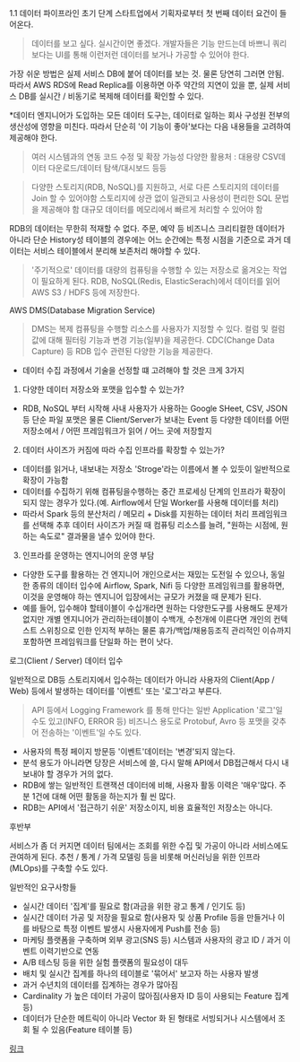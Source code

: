 1.1 데이터 파이프라인
 초기 단계 스타트업에서 기획자로부터 첫 번째 데이터 요건이 들어온다.
  > 데이터를 보고 싶다. 실시간이면 좋겠다.
  > 개발자들은 기능 만드는데 바쁘니 쿼리보다는 UI를 통해 이런저런 데이터를 보거나 가공할 수 있어야 한다.

가장 쉬운 방법은 실제 서비스 DB에 붙어 데이터를 보는 것. 물론 당연히 그러면 안됨.
따라서 AWS RDS에 Read Replica를 이용하면 아주 약간의 지연이 있을 뿐, 실제 서비스 DB를 실시간 / 비동기로 복제해 데이터를 확인할 수 있다.

*데이터 엔지니어가 도입하는 모든 데이터 도구는, 데이터로 일하는 회사 구성원 전부의 생산성에 영향을 미친다.
따라서 단순히 '이 기능이 좋아'보다는 다음 내용들을 고려하여 제공해야 한다.
 > 여러 시스템과의 연동
 > 코드 수정 및 확장 가능성
 > 다양한 활용처 : 대용량 CSV데이터 다운로드/데이터 탐색/대시보드 등등


> 다양한 스토리지(RDB, NoSQL)를 지원하고, 서로 다른 스토리지의 데이터를 Join 할 수 있어야함
> 스토리지에 상관 없이 일관되고 사용성이 편리한 SQL 문법을 제공해야 함
> 대규모 데이터를 메모리에서 빠르게 처리할 수 있어야 함

RDB의 데이터는 무한히 적재할 수 없다. 주문, 예약 등 비즈니스 크리티컬한 데이터가 아니라 단순 History성 테이블의 경우에는 어느 순간에는 특정 시점을 기준으로 과거 데이터는 서비스 테이블에서 분리해 보존처리 해야할 수 있다.
 > '주기적으로' 데이터를 대량의 컴퓨팅을 수행할 수 있는 저장소로 옮겨오는 작업이 필요하게 된다.
  RDB, NoSQL(Redis, ElasticSerach)에서 데이터를 읽어 AWS S3 / HDFS 등에 저장한다.


AWS DMS(Database Migration Service)
 > DMS는 복제 컴퓨팅을 수행할 리소스를 사용자가 지정할 수 있다.
 > 컬럼 및 컬럼 값에 대해 필터링 기능과 변경 기능(일부)을 제공한다.
 > CDC(Change Data Capture) 등 RDB 입수 관련된 다양한 기능을 제공한다.


* 데이터 수집 과정에서 기술을 선정할 떄 고려해야 할 것은 크게 3가지
 1. 다양한 데이터 저장소와 포맷을 입수할 수 있는가?
  - RDB, NoSQL 부터 시작해 사내 사용자가 사용하는 Google SHeet, CSV, JSON 등 단순 파일 포맷은 물론 Client/Server가 보내는 Event 등 다양한 데이터를 어떤 저장소에서 / 어떤 프레임워크가 읽어 / 어느 곳에 저장할지

 2. 데이터 사이즈가 커짐에 따라 수집 인프라를 확장할 수 있는가?
  - 데이터를 읽거나, 내보내는 저장소 'Stroge'라는 이름에서 볼 수 있듯이 일반적으로 확장이 가능함
  - 데이터를 수집하기 위해 컴퓨팅을수행하는 중간 프로세싱 단계의 인프라가 확장이 되지 않는 경우가 있다.(예. Airflow에서 단일 Worker를 사용해 데이터를 처리)
  - 따라서 Spark 등의 분산처리 / 메모리 + Disk를 지원하는 데이터 처리 프레임워크를 선택해 추후 데이터 사이즈가 커질 때 컴퓨팅 리소스를 늘려, "원하는 시점에, 원하는 속도로" 결과물을 낼수 있어야 한다.

 3. 인프라를 운영하는 엔지니어의 운영 부담
  - 다양한 도구를 활용하는 건 엔지니어 개인으로서는 재밌는 도전일 수 있으나, 동일한 종류의 데이터 입수에 Airflow, Spark, Nifi 등 다양한 프레임워크를 활용하면, 이것을 운영해야 하는 엔지니어 입장에서는 규모가 커졌을 때 문제가 된다.
  - 예를 들어, 입수해야 할테이블이 수십개라면 원하는 다양한도구를 사용해도 문제가 없지만 개별 엔지니어가 관리하는테이블이 수백개, 수천개에 이른다면 개인의 컨텍스트 스위칭으로 인한 인지적 부하는 물론 휴가/백업/채용등조직 관리적인 이슈까지 포함하면 프레임워크를 단일화 하는 편이 낫다.


로그(Client / Server) 데이터 입수

 일반적으로 DB등 스토리지에서 입수하는 데이터가 아니라 사용자의 Client(App / Web) 등에서 발생하는 데이터를 '이벤트' 또는 '로그'라고 부른다.
  > API 등에서 Logging Framework 를 통해 만다는 일반 Application '로그'일 수도 있고(INFO, ERROR 등)
  > 비즈니스 용도로 Protobuf, Avro 등 포맷을 갖추어 전송하는 '이벤트'일 수도 있다.

   - 사용자의 특정 페이지 방문등 '이벤트'데이터는 '변경'되지 않는다.
   - 분석 용도가 아니라면 당장은 서비스에 쓸, 다시 말해 API에서 DB접근해서 다시 내보내야 할 경우가 거의 없다.
   - RDB에 쌓는 일반적인 트랜잭션 데이터에 비해, 사용자 활동 이력은 '매우'많다. 주분 1건에 대해 어떤 활동을 하는지가 훨 씬 많다.
   - RDB는 API에서 '접근하기 쉬운' 저장소이지, 비용 효율적인 저장소는 아니다.

  
후반부

 서비스가 좀 더 커지면 데이터 팀에서는 조회를 위한 수집 및 가공이 아니라 서비스에도 관여하게 된다.
 추천 / 통계 / 가격 모델링 등을 비롯해 머신러닝을 위한 인프라(MLOps)를 구축할 수도 있다.

 일반적인 요구사항들
  - 실시간 데이터 '집계'를 필요로 함(과금을 위한 광고 통계 / 인기도 등)
  - 실시간 데이터 가공 및 저장을 필요로 함(사용자 및 상품 Profile 등을 만들거나 이를 바탕으로 특정 이벤트 발생시 사용자에게 Push를 전송 등)
  - 마케팅 플랫폼을 구축하며 외부 광고(SNS 등) 시스템과 사용자의 광고 ID / 과거 이벤트 이력기반으로 연동
  - A/B 테스팅 등을 위한 실험 플랫폼의 필요성이 대두
  - 배치 및 실시간 집계를 하나의 테이블로 '묶어서' 보고자 하는 사용자 발생
  - 과거 수년치의 데이터를 집계하는 경우가 많아짐
  - Cardinality 가 높은 데이터 가공이 많아짐(사용자 ID 등이 사용되는 Feature 집계 등)
  - 데이터가 단순한 메트릭이 아니라 Vector 화 된 형태로 서빙되거나 시스템에서 조회 될 수 있음(Feature 테이블 등)

  [링크](https://speakerdeck.com/1ambda/machine-learning-on-kubernetes?slide=8)
  